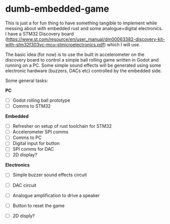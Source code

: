 # dumb-embedded-game

This is just a for fun thing to have something tangible to implement while messing about with embedded rust and some analogue+digital electronics. I have a STM32 Discovery board (https://www.st.com/resource/en/user_manual/dm00063382-discovery-kit-with-stm32f303vc-mcu-stmicroelectronics.pdf) which I will use.

The basic idea (for now) is to use the built in accelerometer on the discovery board to control a simple ball rolling game written in Godot and running on a PC. Some simple sound effects will be generated using some electronic hardware (buzzers, DACs etc) controlled by the embedded side.

Some general tasks:

**PC**
- [ ] Godot rolling ball prototype
- [ ] Comms to STM32

**Embedded**
- [ ] Refresher on setup of rust toolchain for STM32
- [ ] Accelerometer SPI comms
- [ ] Comms to PC
- [ ] Digital input for button
- [ ] SPI comms for DAC
- [ ] 2D display?

**Electronics**
- [ ] Simple buzzer sound effects circuit
- [ ] DAC circuit
- [ ] Analogue amplification to drive a speaker
- [ ] Button to reset the game
- [ ] 2D disply?


